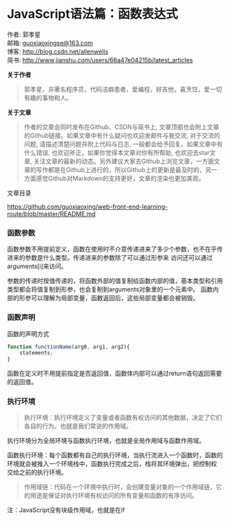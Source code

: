 # JavaScript语法篇：函数表达式

作者: 郭孝星  
邮箱: guoxiaoxingse@163.com  
博客: http://blog.csdn.net/allenwells   
简书: http://www.jianshu.com/users/66a47e04215b/latest_articles  

**关于作者**

>郭孝星，非著名程序员，代码洁癖患者，爱编程，好吉他，喜烹饪，爱一切有趣的事物和人。

**关于文章**

>作者的文章会同时发布在Github、CSDN与简书上, 文章顶部也会附上文章的Github链接。如果文章中有什么疑问也欢迎发邮件与我交流, 对于交流的问题, 请描述清楚问题并附上代码与日志, 一般都会给予回复。如果文章中有什么错误, 也欢迎斧正。如果你觉得本文章对你有所帮助, 也欢迎去star文章, 关注文章的最新的动态。另外建议大家去Github上浏览文章，一方面文章的写作都是在Github上进行的，所以Github上的更新是最及时的，另一方面感觉Github对Markdown的支持更好，文章的渲染也更加美观。

文章目录

https://github.com/guoxiaoxing/web-front-end-learning-route/blob/master/README.md


### 函数参数

函数参数不用提前定义，函数在使用时不介意传递进来了多少个参数，也不在乎传进来的参数是什么类型。传递进来的参数除了可以通过形参来
访问还可以通过arguments[i]来访问。

参数的传递时按值传递的，将函数外部的值复制给函数内部的值，基本类型和引用类型都会将值复制到形参，也会复制到arguments对象里的一个元素中。
函数内部的形参可以理解为局部变量，函数返回后，这些局部变量都会被销毁。

### 函数声明

函数的声明方式

```javascript
function functionName(arg0, arg1, arg2){
    statements;
}
```

函数在定义时不用提前指定是否返回值，函数体内部可以通过return语句返回需要的返回值。

### 执行环境

>执行环境：执行环境定义了变量或者函数有权访问的其他数据，决定了它们各自的行为。也就是我们常说的作用域。

执行环境分为全局环境与函数执行环境，也就是全局作用域与函数作用域。

函数执行环境：每个函数都有自己的执行环境，当执行流进入一个函数时，函数的环境就会被推入一个环境栈中，函数执行完成之后，栈将其环境弹出，把控制权
交给之前的执行环境。

>作用域链：代码在一个环境中执行时，会创建变量对象的一个作用域链，它的用途是保证对执行环境有权访问的所有变量和函数的有序访问。

注：JavaScript没有块级作用域，也就是在if